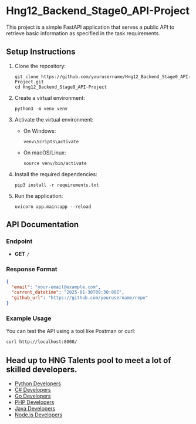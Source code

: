# Hng12_Backend_Stage0_API-Project

This project is a simple FastAPI application that serves a public API to retrieve basic information as specified in the task requirements.

## Setup Instructions

1. Clone the repository:
   ```
   git clone https://github.com/yourusername/Hng12_Backend_Stage0_API-Project.git
   cd Hng12_Backend_Stage0_API-Project
   ```

2. Create a virtual environment:
   ```
   python3 -m venv venv
   ```

3. Activate the virtual environment:
   - On Windows:
     ```
     venv\Scripts\activate
     ```
   - On macOS/Linux:
     ```
     source venv/bin/activate
     ```

4. Install the required dependencies:
   ```
   pip3 install -r requirements.txt
   ```

5. Run the application:
   ```
   uvicorn app.main:app --reload
   ```

## API Documentation

### Endpoint

- **GET** `/`

### Response Format

```json
{
  "email": "your-email@example.com",
  "current_datetime": "2025-01-30T09:30:00Z",
  "github_url": "https://github.com/yourusername/repo"
}
```

### Example Usage

You can test the API using a tool like Postman or curl:

```bash
curl http://localhost:8000/
```

## Head up to HNG Talents pool to meet a lot of skilled developers.

- [Python Developers](https://hng.tech/hire/python-developers)
- [C# Developers](https://hng.tech/hire/csharp-developers)
- [Go Developers](https://hng.tech/hire/golang-developers)
- [PHP Developers](https://hng.tech/hire/php-developers)
- [Java Developers](https://hng.tech/hire/java-developers)
- [Node.js Developers](https://hng.tech/hire/nodejs-developers)